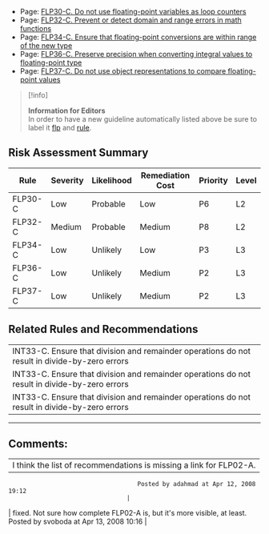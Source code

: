 -   Page:
    [FLP30-C. Do not use floating-point variables as loop counters](/confluence/display/c/FLP30-C.+Do+not+use+floating-point+variables+as+loop+counters)
-   Page:
    [FLP32-C. Prevent or detect domain and range errors in math functions](/confluence/display/c/FLP32-C.+Prevent+or+detect+domain+and+range+errors+in+math+functions)
-   Page:
    [FLP34-C. Ensure that floating-point conversions are within range of the new type](/confluence/display/c/FLP34-C.+Ensure+that+floating-point+conversions+are+within+range+of+the+new+type)
-   Page:
    [FLP36-C. Preserve precision when converting integral values to floating-point type](/confluence/display/c/FLP36-C.+Preserve+precision+when+converting+integral+values+to+floating-point+type)
-   Page:
    [FLP37-C. Do not use object representations to compare floating-point values](/confluence/display/c/FLP37-C.+Do+not+use+object+representations+to+compare+floating-point+values)
> [!info]  
>
> **Information for Editors**  
> In order to have a new guideline automatically listed above be sure to label it [flp](https://confluence/label/seccode/flp) and [rule](https://confluence/label/seccode/rule).

## Risk Assessment Summary

| Rule | Severity | Likelihood | Remediation Cost | Priority | Level |
| ----|----|----|----|----|----|
| FLP30-C | Low | Probable | Low | P6 | L2 |
| FLP32-C | Medium | Probable | Medium | P8 | L2 |
| FLP34-C | Low | Unlikely | Low | P3 | L3 |
| FLP36-C | Low | Unlikely | Medium | P2 | L3 |
| FLP37-C | Low | Unlikely | Medium | P2 | L3 |

## Related Rules and Recommendations

|  |
| ----|
| INT33-C. Ensure that division and remainder operations do not result in divide-by-zero errors |
| INT33-C. Ensure that division and remainder operations do not result in divide-by-zero errors |
| INT33-C. Ensure that division and remainder operations do not result in divide-by-zero errors |

------------------------------------------------------------------------
[](../c/Rule%2004_%20Integers%20_INT_) [](https://wiki.sei.cmu.edu/confluence/pages/viewpage.action?pageId=87151983) [](https://wiki.sei.cmu.edu/confluence/pages/viewpage.action?pageId=87152157)
## Comments:

|  |
| ----|
| I think the list of recommendations is missing a link for FLP02-A.
                                        Posted by adahmad at Apr 12, 2008 19:12
                                     |
| fixed. Not sure how complete FLP02-A is, but it's more visible, at least.
                                        Posted by svoboda at Apr 13, 2008 10:16
                                     |

